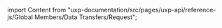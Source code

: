 
import Content from "uxp-documentation/src/pages/uxp-api/reference-js/Global Members/Data Transfers/Request";

<Content query="product=photoshop"/>
